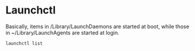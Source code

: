 # Launchctl

Basically, items in /Library/LaunchDaemons are started at boot, while those in ~/Library/LaunchAgents are started at login.

```
launchctl list
